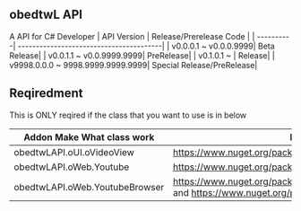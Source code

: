 ## obedtwL API
A API for C# Developer
| API Version |  Release/Prerelease Code  |
| ----------| ----------------------------------------|
| v0.0.0.1 ~ v0.0.0.9999| Beta Release|
| v0.0.1.1 ~ v0.0.9999.9999| PreRelease|
| v0.1.0.1 ~ | Release|
| v9998.0.0.0 ~ 9998.9999.9999.9999| Special Release/PreRelease|

## Reqiredment

This is ONLY reqired if the class that you want to use is in below

| Addon Make What class work |  Link   |
| ----------| ------------------------------------------------|
| obedtwLAPI.oUI.oVideoView     | https://www.nuget.org/packages/Vlc.DotNet.Forms |
| obedtwLAPI.oWeb.Youtube   | https://www.nuget.org/packages/YoutubeExplode|
| obedtwLAPI.oWeb.YoutubeBrowser   | https://www.nuget.org/packages/Microsoft.Web.WebView2 and https://www.nuget.org/packages/YoutubeExplode|
